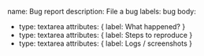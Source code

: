 name: Bug report
description: File a bug
labels: bug
body:
  - type: textarea
    attributes: { label: What happened? }
  - type: textarea
    attributes: { label: Steps to reproduce }
  - type: textarea
    attributes: { label: Logs / screenshots }
